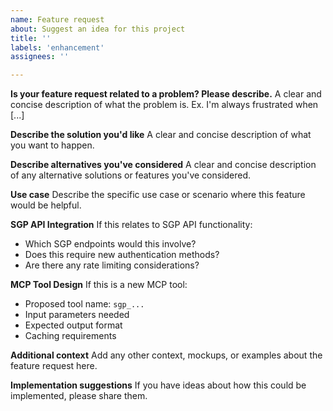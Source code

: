 ```yaml
---
name: Feature request
about: Suggest an idea for this project
title: ''
labels: 'enhancement'
assignees: ''

---
```


**Is your feature request related to a problem? Please describe.**
A clear and concise description of what the problem is. Ex. I'm always frustrated when [...]

**Describe the solution you'd like**
A clear and concise description of what you want to happen.

**Describe alternatives you've considered**
A clear and concise description of any alternative solutions or features you've considered.

**Use case**
Describe the specific use case or scenario where this feature would be helpful.

**SGP API Integration**
If this relates to SGP API functionality:
- Which SGP endpoints would this involve?
- Does this require new authentication methods?
- Are there any rate limiting considerations?

**MCP Tool Design**
If this is a new MCP tool:
- Proposed tool name: `sgp_...`
- Input parameters needed
- Expected output format
- Caching requirements

**Additional context**
Add any other context, mockups, or examples about the feature request here.

**Implementation suggestions**
If you have ideas about how this could be implemented, please share them.